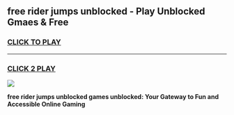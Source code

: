 
## free rider jumps unblocked - Play Unblocked Gmaes & Free
<h3>
<a href="https://news.freeplayer.one?title=free_rider_jumps_unblocked&ref=23F">CLICK TO PLAY</a></h3>
<hr>

<h3>
<a href="https://news.freeplayer.one?title=free_rider_jumps_unblocked&ref=23F">CLICK 2 PLAY</a>
  
</h3>

<a href="https://news.freeplayer.one?title=free_rider_jumps_unblocked&ref=23F/"><img src="https://clearcache.store/games.png"></a>


**free rider jumps unblocked games unblocked: Your Gateway to Fun and Accessible Online Gaming**
